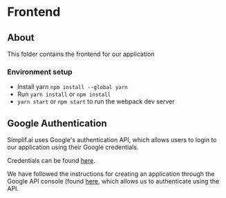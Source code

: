 # Frontend

## About
This folder contains the frontend for our application

### Environment setup

* Install yarn `npm install --global yarn`
* Run `yarn install` or `npm install`
* `yarn start` or `npm start` to run the webpack dev server

## Google Authentication

Simplif.ai uses Google's authentication API, which allows users to login to our application using their Google credentials.

Credentials can be found [here](https://console.developers.google.com/apis/credentials?project=simplifai-181000).

We have followed the instructions for creating an application through the Google API console (found [here](https://developers.google.com/identity/sign-in/web/devconsole-project/), which allows us to authenticate using the API.
